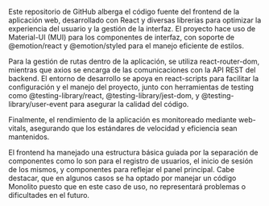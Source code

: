 Este repositorio de GitHub alberga el código fuente del frontend de la aplicación web, desarrollado con React y diversas librerías para optimizar la experiencia del usuario y la gestión de la interfaz. El proyecto hace uso de Material-UI (MUI) para los componentes de interfaz, con soporte de @emotion/react y @emotion/styled para el manejo eficiente de estilos.

Para la gestión de rutas dentro de la aplicación, se utiliza react-router-dom, mientras que axios se encarga de las comunicaciones con la API REST del backend. El entorno de desarrollo se apoya en react-scripts para facilitar la configuración y el manejo del proyecto, junto con herramientas de testing como @testing-library/react, @testing-library/jest-dom, y @testing-library/user-event para asegurar la calidad del código.

Finalmente, el rendimiento de la aplicación es monitoreado mediante web-vitals, asegurando que los estándares de velocidad y eficiencia sean mantenidos.

El frontend ha manejado una estructura básica guiada por la separación de componentes como lo son para el registro de usuarios, el inicio de sesión de los mismos, y componentes para reflejar el panel principal. Cabe destacar, que en algunos casos se ha optado por manejar un código Monolito puesto que en este caso de uso, no representará problemas o dificultades en el futuro.
